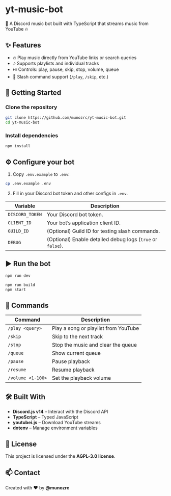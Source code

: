 # yt-music-bot

🎵 A Discord music bot built with TypeScript that streams music from YouTube 🔥

## ✨ Features

- 🔥 Play music directly from YouTube links or search queries
- 🎶 Supports playlists and individual tracks
- ⏯️ Controls: play, pause, skip, stop, volume, queue
- 📜 Slash command support (`/play`, `/skip`, etc.)

## 🚀 Getting Started

### Clone the repository

```bash
git clone https://github.com/munozrc/yt-music-bot.git
cd yt-music-bot
```

### Install dependencies

```bash
npm install
```

## ⚙️ Configure your bot

1. Copy `.env.example` to `.env`:

```bash
cp .env.example .env
```

2. Fill in your Discord bot token and other configs in `.env`.

| Variable        | Description                                                |
| --------------- | ---------------------------------------------------------- |
| `DISCORD_TOKEN` | Your Discord bot token.                                    |
| `CLIENT_ID`     | Your bot’s application client ID.                          |
| `GUILD_ID`      | (Optional) Guild ID for testing slash commands.            |
| `DEBUG`         | (Optional) Enable detailed debug logs (`true` or `false`). |


## ▶️ Run the bot

```bash
npm run dev
```

```bash
npm run build
npm start
```

## 📜 Commands

| Command           | Description                          |
| ----------------- | ------------------------------------ |
| `/play <query>`   | Play a song or playlist from YouTube |
| `/skip`           | Skip to the next track               |
| `/stop`           | Stop the music and clear the queue   |
| `/queue`          | Show current queue                   |
| `/pause`          | Pause playback                       |
| `/resume`         | Resume playback                      |
| `/volume <1-100>` | Set the playback volume              |

## 🛠️ Built With

- **Discord.js v14** – Interact with the Discord API
- **TypeScript** – Typed JavaScript
- **youtubei.js** – Download YouTube streams
- **dotenv** – Manage environment variables

## 📖 License

This project is licensed under the **AGPL-3.0 license**.

## 📫 Contact

Created with ❤️ by **@munozrc**
